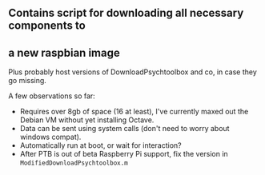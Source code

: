 ## Contains script for downloading all necessary components to
## a new raspbian image

Plus probably host versions of DownloadPsychtoolbox and co, in case they go missing.

A few observations so far:

- Requires over 8gb of space (16 at least), I've currently maxed out the Debian VM without yet installing Octave.
- Data can be sent using system calls (don't need to worry about windows compat).
- Automatically run at boot, or wait for interaction?
- After PTB is out of beta Raspberry Pi support, fix the version in `ModifiedDownloadPsychtoolbox.m`

